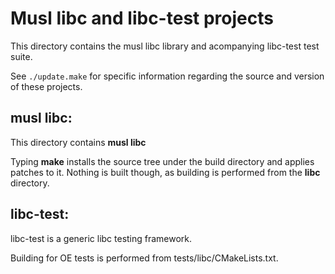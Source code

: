 # Musl libc and libc-test projects

This directory contains the musl libc library and acompanying libc-test test
suite.

See `./update.make` for specific information regarding the source and version
of these projects.

## musl libc:

This directory contains **musl libc**

Typing **make** installs the source tree under the build directory and
applies patches to it. Nothing is built though, as building is performed
from the **libc** directory.

## libc-test:

libc-test is a generic libc testing framework.

Building for OE tests is performed from tests/libc/CMakeLists.txt.
